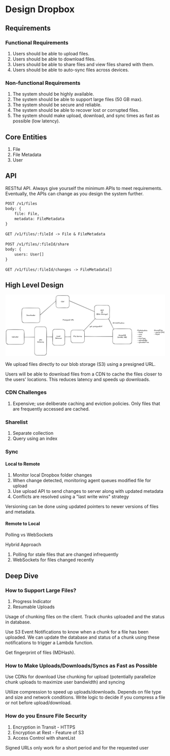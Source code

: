 # Design Dropbox

## Requirements
### Functional Requirements
1. Users should be able to upload files.
2. Users should be able to download files.
3. Users should be able to share files and view files shared with them.
4. Users should be able to auto-sync files across devices.

### Non-functional Requirements
1. The system should be highly available.
2. The system should be able to support large files (50 GB max).
3. The system should be secure and reliable.
4. The system should be able to recover lost or corrupted files.
5. The system should make upload, download, and sync times as fast as possible (low latency).

## Core Entities
1. File
2. File Metadata
3. User

## API
RESTful API. Always give yourself the minimum APIs to meet requirements. Eventually, the APIs can change as you design the system further.
```
POST /v1/files
body: {
    file: File,
    metadata: FileMetadata
}

GET /v1/files/:fileId -> File & FileMetadata

POST /v1/files/:fileId/share
body: {
    users: User[]
}

GET /v1/files/:fileId/changes -> FileMetadata[]
```
## High Level Design
![Design](/dropbox/design.png)

We upload files directly to our blob storage (S3) using a presigned URL.

Users will be able to download files from a CDN to cache the files closer to the users' locations. This reduces latency and speeds up downloads.

### CDN Challenges
1. Expensive; use deliberate caching and eviction policies. Only files that are frequently accessed are cached.

### Sharelist
1. Separate collection
2. Query using an index

### Sync 
#### Local to Remote
1. Monitor local Dropbox folder changes
2. When change detected, monitoring agent queues modified file for upload
3. Use upload API to send changes to server along with updated metadata
4. Conflicts are resolved using a "last write wins" strategy

Versioning can be done using updated pointers to newer versions of files and metadata.

#### Remote to Local
Polling vs WebSockets

Hybrid Approach
1. Polling for stale files that are changed infrequently
2. WebSockets for files changed recently

## Deep Dive
### How to Support Large Files?
1. Progress Indicator
2. Resumable Uploads

Usage of chunking files on the client.
Track chunks uploaded and the status in database.

Use S3 Event Notifications to know when a chunk for a file has been uploaded. We can update the database and status of a chunk using these notifications to trigger a Lambda function.

Get fingerprint of files (MDHash).
### How to Make Uploads/Downloads/Syncs as Fast as Possible
Use CDNs for download
Use chunking for upload (potentially parallelize chunk uploads to maximize user bandwidth) and syncing

Utilize compression to speed up uploads/downloads.
Depends on file type and size and network conditions.
Write logic to decide if you compress a file or not before upload/download.

### How do you Ensure File Security
1. Encryption in Transit - HTTPS
2. Encryption at Rest - Feature of S3
3. Access Control with shareList

Signed URLs only work for a short period and for the requested user


